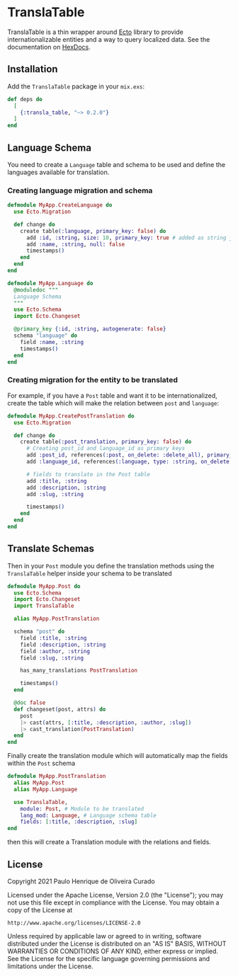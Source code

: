 # TranslaTable


TranslaTable is a thin wrapper around [Ecto](https://hexdocs.pm/ecto/Ecto.html) library to provide internationalizable entities and a way to query localized data.
See the documentation on [HexDocs](https://hexdocs.pm/transla_table).

## Installation

Add the `TranslaTable` package in your `mix.exs`:

```elixir
def deps do
  [
    {:transla_table, "~> 0.2.0"}
  ]
end
```

## Language Schema
You need to create a `Language` table and schema to be used and define the languages available for translation.

### Creating language migration and schema

```elixir
defmodule MyApp.CreateLanguage do
  use Ecto.Migration

  def change do
    create table(:language, primary_key: false) do
      add :id, :string, size: 10, primary_key: true # added as string just to reference the primary key as "en", "es", "pt", etc
      add :name, :string, null: false
      timestamps()
    end
  end
end

```

```elixir
defmodule MyApp.Language do
  @moduledoc """
  Language Schema
  """
  use Ecto.Schema
  import Ecto.Changeset

  @primary_key {:id, :string, autogenerate: false}
  schema "language" do
    field :name, :string
    timestamps()
  end
end
```
### Creating migration for the entity to be translated

For example, if you have a `Post` table and want it to be internationalized, create the table which will make the relation between `post` and `language`:


```elixir
defmodule MyApp.CreatePostTranslation do
  use Ecto.Migration

  def change do
    create table(:post_translation, primary_key: false) do
      # Creating post_id and language_id as primary keys
      add :post_id, references(:post, on_delete: :delete_all), primary_key: true
      add :language_id, references(:language, type: :string, on_delete: :delete_all), primary_key: true

      # fields to translate in the Post table
      add :title, :string
      add :description, :string
      add :slug, :string

      timestamps()
    end
  end
end

```

## Translate Schemas
Then in your `Post` module you define the translation methods using the `TranslaTable` helper inside your schema to be translated

```elixir
defmodule MyApp.Post do
  use Ecto.Schema
  import Ecto.Changeset
  import TranslaTable

  alias MyApp.PostTranslation

  schema "post" do
    field :title, :string
    field :description, :string
    field :author, :string
    field :slug, :string

    has_many_translations PostTranslation

    timestamps()
  end

  @doc false
  def changeset(post, attrs) do
    post
    |> cast(attrs, [:title, :description, :author, :slug])
    |> cast_translation(PostTranslation)
  end
end
```

Finally create the translation module which will automatically map the fields within the `Post` schema

```elixir
defmodule MyApp.PostTranslation
  alias MyApp.Post
  alias MyApp.Language

  use TranslaTable,
    module: Post, # Module to be translated
    lang_mod: Language, # Language schema table
    fields: [:title, :description, :slug]
end
```
then this will create a Translation module with the relations and fields.

## License
Copyright 2021 Paulo Henrique de Oliveira Curado

Licensed under the Apache License, Version 2.0 (the "License");
you may not use this file except in compliance with the License.
You may obtain a copy of the License at

    http://www.apache.org/licenses/LICENSE-2.0

Unless required by applicable law or agreed to in writing, software
distributed under the License is distributed on an "AS IS" BASIS,
WITHOUT WARRANTIES OR CONDITIONS OF ANY KIND, either express or implied.
See the License for the specific language governing permissions and
limitations under the License.